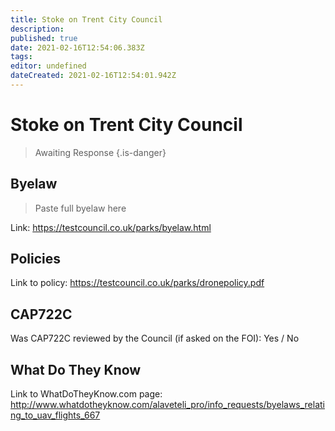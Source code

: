```yaml
---
title: Stoke on Trent City Council
description: 
published: true
date: 2021-02-16T12:54:06.383Z
tags: 
editor: undefined
dateCreated: 2021-02-16T12:54:01.942Z
---
```


# Stoke on Trent City Council
>  Awaiting Response
> {.is-danger}

## Byelaw
> Paste full byelaw here

Link:
https://testcouncil.co.uk/parks/byelaw.html

## Policies
Link to policy:
https://testcouncil.co.uk/parks/dronepolicy.pdf

## CAP722C

Was CAP722C reviewed by the Council (if asked on the FOI): Yes / No

## What Do They Know

Link to WhatDoTheyKnow.com page:
http://www.whatdotheyknow.com/alaveteli_pro/info_requests/byelaws_relating_to_uav_flights_667


